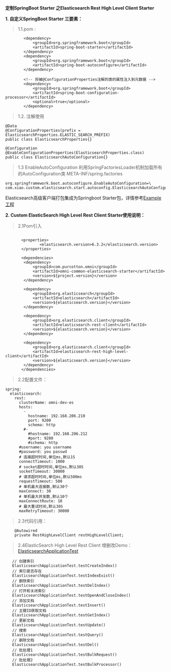 **定制SpringBoot Starter 之Elasticsearch Rest High Level Client Starter**

**1. 自定义SpringBoot Starter 三要素：**
>1.1.pom :
```$xslt
        <dependency>
            <groupId>org.springframework.boot</groupId>
            <artifactId>spring-boot-starter</artifactId>
        </dependency>
        <dependency>
            <groupId>org.springframework.boot</groupId>
            <artifactId>spring-boot-autoconfigure</artifactId>
        </dependency>

        <!-- 将被@ConfigurationProperties注解的类的属性注入到元数据 -->
        <dependency>
            <groupId>org.springframework.boot</groupId>
            <artifactId>spring-boot-configuration-processor</artifactId>
            <optional>true</optional>
        </dependency>
```
>1.2. 注解使用
```$xslt
@Data
@ConfigurationProperties(prefix = ElasticsearchProperties.ELASTIC_SEARCH_PREFIX)
public class ElasticsearchProperties{}

@Configuration
@EnableConfigurationProperties(ElasticsearchProperties.class)
public class ElasticsearchAutoConfiguration{}
```
>1.3 EnableAutoConfiguration 利用SpringFactoriesLoader机制加载所有的AutoConfiguration类 META-INF/spring.factories
```$xslt
org.springframework.boot.autoconfigure.EnableAutoConfiguration=\
com.xiao.custom.elasticsearch.start.autoconfig.ElasticsearchAutoConfiguration
```

Elasticsearch高级客户端打包集成为Springboot Starter包，详情参考[Example工程](https://github.com/Xlinlin/SpringCloud-Demo/tree/master/SpringBoot-Custom-Elasticsearch-Starter/Custom-Elasticsearch-Starter-Example)<p>
**2. Custom ElasticSearch High Level Rest Client Starter使用说明：**<p>
>2.1Pom引入<br>
```$xslt
     
       <properties>
               <elasticsearch.version>6.3.2</elasticsearch.version>
       </properties>

       <dependencies>
        <dependency>
            <groupId>com.purcotton.omni</groupId>
            <artifactId>omni-common-elasticsearch-starter</artifactId>
            <version>${project.version}</version>
        </dependency>

        <dependency>
            <groupId>org.elasticsearch</groupId>
            <artifactId>elasticsearch</artifactId>
            <version>${elasticsearch.version}</version>
        </dependency>

        <dependency>
            <groupId>org.elasticsearch.client</groupId>
            <artifactId>elasticsearch-rest-client</artifactId>
            <version>${elasticsearch.version}</version>
        </dependency>

        <dependency>
            <groupId>org.elasticsearch.client</groupId>
            <artifactId>elasticsearch-rest-high-level-client</artifactId>
            <version>${elasticsearch.version}</version>
        </dependency>
       </dependencies>
```
>2.2配置文件：<br>
```$xslt
spring:
  elasticsearch:
    rest:
      clusterName: omni-dev-es
      hosts:
        -
          hostname: 192.168.206.210
          port: 9200
          schema: http
        #-
          #hostname: 192.168.206.212
          #port: 9200
          #schema: http
      #username: you username
      #password: you passwd
      # 连接超时时间,单位ms,默认1S
      connectTimeout: 1000
      # socket超时时间,单位ms,默认30S
      socketTimeout: 30000
      # 请求超时时间,单位ms,默认500ms
      requestTimeout: 500
      # 单机最大连接数,默认30个
      maxConnect: 30
      # 单机最大并发数,默认10个
      maxConnectRoute: 10
      # 最大重试时间,默认30S
      maxRetryTimeout: 30000

```
>2.3代码引用：<br>
```$xslt
    @Autowired
    private RestHighLevelClient restHighLevelClient;
```
>2.4ElasticSearch High Level Rest Client 增删改Demo：<br>
[ElasticsearchApplicationTest](https://github.com/Xlinlin/SpringCloud-Demo/blob/master/SpringBoot-Custom-Elasticsearch-Starter/Custom-Elasticsearch-Starter-Example/src/test/java/com/xiao/custom/elasticsearch/starter/example/ElasticsearchApplicationTest.java)<br>
```$xslt
   // 创建索引
   ElasticsearchApplicationTest.testCreateIndex()
   // 索引是否存在
   ElasticsearchApplicationTest.testIndexExist()
   // 删除索引
   ElasticsearchApplicationTest.testDelIndex()
   // 打开和关闭索引
   ElasticsearchApplicationTest.testOpenAndCloseIndex()
   // 添加文档
   ElasticsearchApplicationTest.testInsert()
   // 主键ID获取文档
   ElasticsearchApplicationTest.testGetIndex()
   // 更新文档
   ElasticsearchApplicationTest.testUpdate()
   // 搜索
   ElasticsearchApplicationTest.testQuery()
   // 删除文档
   ElasticsearchApplicationTest.testDel()
   // 批处理1
   ElasticsearchApplicationTest.testBulkRequest()
   // 批处理2
   ElasticsearchApplicationTest.testBulkProcessor()
```